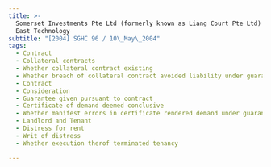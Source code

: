 ```yaml
---
title: >-
  Somerset Investments Pte Ltd (formerly known as Liang Court Pte Ltd) v Far
  East Technology
subtitle: "[2004] SGHC 96 / 10\_May\_2004"
tags:
  - Contract
  - Collateral contracts
  - Whether collateral contract existing
  - Whether breach of collateral contract avoided liability under guarantee
  - Contract
  - Consideration
  - Guarantee given pursuant to contract
  - Certificate of demand deemed conclusive
  - Whether manifest errors in certificate rendered demand under guarantee void
  - Landlord and Tenant
  - Distress for rent
  - Writ of distress
  - Whether execution therof terminated tenancy

---
```


